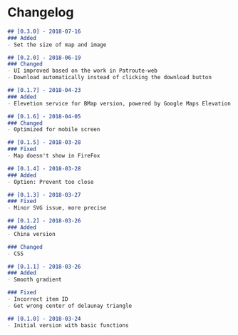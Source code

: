 # Changelog
```markdown
## [0.3.0] - 2018-07-16
### Added
- Set the size of map and image
```

```markdown
## [0.2.0] - 2018-06-19
### Changed
- UI improved based on the work in Patroute-web
- Download automatically instead of clicking the download button
```

```markdown
## [0.1.7] - 2018-04-23
### Added
- Elevetion service for BMap version, powered by Google Maps Elevation API
```

```markdown
## [0.1.6] - 2018-04-05
### Changed
- Optimized for mobile screen
```

```markdown
## [0.1.5] - 2018-03-28
### Fixed
- Map doesn't show in FireFox
```

```markdown
## [0.1.4] - 2018-03-28
### Added
- Option: Prevent too close
```

```markdown
## [0.1.3] - 2018-03-27
### Fixed
- Minor SVG issue, more precise
```

```markdown
## [0.1.2] - 2018-03-26
### Added
- China version

### Changed
- CSS
```

```markdown
## [0.1.1] - 2018-03-26
### Added
- Smooth gradient

### Fixed
- Incorrect item ID
- Get wrong center of delaunay triangle
```

```markdown
## [0.1.0] - 2018-03-24
- Initial version with basic functions
```
